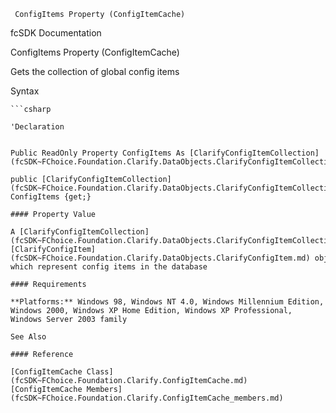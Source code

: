 ﻿     ConfigItems Property (ConfigItemCache)                                                   

fcSDK Documentation

ConfigItems Property (ConfigItemCache)

Gets the collection of global config items

Syntax

```vbnet
```csharp

'Declaration
 

Public ReadOnly Property ConfigItems As [ClarifyConfigItemCollection](fcSDK~FChoice.Foundation.Clarify.DataObjects.ClarifyConfigItemCollection.md)

public [ClarifyConfigItemCollection](fcSDK~FChoice.Foundation.Clarify.DataObjects.ClarifyConfigItemCollection.md) ConfigItems {get;}

#### Property Value

A [ClarifyConfigItemCollection](fcSDK~FChoice.Foundation.Clarify.DataObjects.ClarifyConfigItemCollection.md) of [ClarifyConfigItem](fcSDK~FChoice.Foundation.Clarify.DataObjects.ClarifyConfigItem.md) objects which represent config items in the database

#### Requirements

**Platforms:** Windows 98, Windows NT 4.0, Windows Millennium Edition, Windows 2000, Windows XP Home Edition, Windows XP Professional, Windows Server 2003 family

See Also

#### Reference

[ConfigItemCache Class](fcSDK~FChoice.Foundation.Clarify.ConfigItemCache.md)  
[ConfigItemCache Members](fcSDK~FChoice.Foundation.Clarify.ConfigItemCache_members.md)